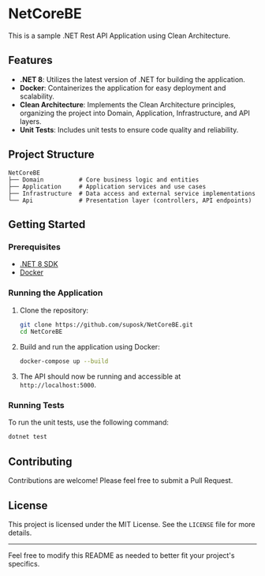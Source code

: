 # NetCoreBE

This is a sample .NET Rest API Application using Clean Architecture.

## Features

- **.NET 8**: Utilizes the latest version of .NET for building the application.
- **Docker**: Containerizes the application for easy deployment and scalability.
- **Clean Architecture**: Implements the Clean Architecture principles, organizing the project into Domain, Application, Infrastructure, and API layers.
- **Unit Tests**: Includes unit tests to ensure code quality and reliability.

## Project Structure

```
NetCoreBE
├── Domain          # Core business logic and entities
├── Application     # Application services and use cases
├── Infrastructure  # Data access and external service implementations
└── Api             # Presentation layer (controllers, API endpoints)
```

## Getting Started

### Prerequisites

- [.NET 8 SDK](https://dotnet.microsoft.com/download/dotnet/8.0)
- [Docker](https://www.docker.com/get-started)

### Running the Application

1. Clone the repository:
   ```sh
   git clone https://github.com/suposk/NetCoreBE.git
   cd NetCoreBE
   ```

2. Build and run the application using Docker:
   ```sh
   docker-compose up --build
   ```

3. The API should now be running and accessible at `http://localhost:5000`.

### Running Tests

To run the unit tests, use the following command:
```sh
dotnet test
```

## Contributing

Contributions are welcome! Please feel free to submit a Pull Request.

## License

This project is licensed under the MIT License. See the `LICENSE` file for more details.

---

Feel free to modify this README as needed to better fit your project's specifics.
